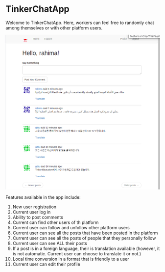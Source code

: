 # TinkerChatApp

Welcome to TinkerChatApp. Here, workers can feel free to randomly chat among themselves or with other platform users.

![TinkerChatApp](app/static/images/TinkerChatApp.png)

Features available in the app include:

1. New user registration
2. Current user log in
3. Ability to post comments
4. Current can find other users of th platform
5. Current user can follow and unfollow other platform users
6. Current user can see all the posts that have been posted in the platform
7. Current user can see all the posts of people that they personally follow
8. Current user can see ALL their posts
9. If a post is in a foreign language, their is translation available (however, it is not automatic. Current user can choose to translate it or not.)
10. Local time conversion in a format that is friendly to a user
11. Current user can edit their profile
